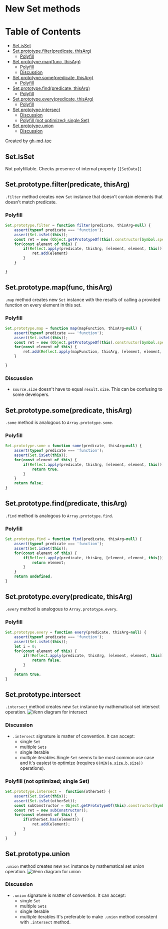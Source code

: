 # New Set methods

Table of Contents
=================


* [Set.isSet](#setisset)
* [Set.prototype.filter(predicate, thisArg)](#setprototypefilterpredicate-thisarg)
  * [Polyfill](#polyfill)
* [Set.prototype.map(func, thisArg)](#setprototypemapfunc-thisarg)
  * [Polyfill](#polyfill-1)
  * [Discussion](#discussion)
* [Set.prototype.some(predicate, thisArg)](#setprototypesomepredicate-thisarg)
  * [Polyfill](#polyfill-2)
* [Set.prototype.find(predicate, thisArg)](#setprototypefindpredicate-thisarg)
  * [Polyfill](#polyfill-3)
* [Set.prototype.every(predicate, thisArg)](#setprototypeeverypredicate-thisarg)
  * [Polyfill](#polyfill-4)
* [Set.prototype.intersect](#setprototypeintersect)
  * [Discussion](#discussion-1)
  * [Polyfill (not optimized; single Set)](#polyfill-not-optimized-single-set)
* [Set.prototype.union](#setprototypeunion)
  * [Discussion](#discussion-2)

Created by [gh-md-toc](https://github.com/ekalinin/github-markdown-toc)



## Set.isSet

Not polyfillable. Checks presence of internal property ``[[SetData]]``


## Set.prototype.filter(predicate, thisArg)
`.filter` method creates new `Set` instance that doesn't contain elements that doesn't match predicate.

### Polyfill

```javascript
Set.prototype.filter = function filter(predicate, thisArg=null) {
    assert(typeof predicate === 'function');
    assert(Set.isSet(this));
    const ret = new (Object.getPrototypeOf(this).constructor[Symbol.species]);
    for(const element of this) {
        if(Reflect.apply(predicate, thisArg, [element, element, this])) {
            ret.add(element)
        }
    }

}
```

## Set.prototype.map(func, thisArg)
`.map` method creates new `Set` instance with the results of calling a provided function on every element in this set.

### Polyfill

```javascript
Set.prototype.map = function map(mapFunction, thisArg=null) {
    assert(typeof predicate === 'function');
    assert(Set.isSet(this));
    const ret = new (Object.getPrototypeOf(this).constructor[Symbol.species]);
    for(const element of this) {
        ret.add(Reflect.apply(mapFunction, thisArg, [element, element, this]))
    }

}
```

### Discussion
* `source.size` doesn't have to equal `result.size`. This can be confusing to some developers.


## Set.prototype.some(predicate, thisArg)
`.some` method is analogous to `Array.prototype.some`.

### Polyfill
```javascript
Set.prototype.some = function some(predicate, thisArg=null) {
    assert(typeof predicate === 'function');
    assert(Set.isSet(this));
    for(const element of this) {
        if(Reflect.apply(predicate, thisArg, [element, element, this])) {
            return true;
        }
    }
    return false;
}
```

## Set.prototype.find(predicate, thisArg)
`.find` method is analogous to `Array.prototype.find`.

### Polyfill
```javascript
Set.prototype.find = function find(predicate, thisArg=null) {
    assert(typeof predicate === 'function');
    assert(Set.isSet(this));
    for(const element of this) {
        if(Reflect.apply(predicate, thisArg, [element, element, this])) {
            return element;
        }
    }
    return undefined;
}
```

## Set.prototype.every(predicate, thisArg)
`.every` method is analogous to `Array.prototype.every`.

### Polyfill
```javascript
Set.prototype.every = function every(predicate, thisArg=null) {
    assert(typeof predicate === 'function');
    assert(Set.isSet(this));
    let i = 0;
    for(const element of this) {
        if(!Reflect.apply(predicate, thisArg, [element, element, this])) {
            return false;
        }
    }
    return true;
}
```

## Set.prototype.intersect
`.intersect` method creates new `Set` instance by mathematical set intersect operation.
![Venn diagram for intersect](https://upload.wikimedia.org/wikipedia/commons/thumb/9/99/Venn0001.svg/384px-Venn0001.svg.png)
### Discussion
* `.intersect` signature is matter of convention. It can accept:
  * single `Set`
  * multiple `Sets`
  * single iterable
  * multiple iterables
Single `Set` seems to be most common use case and it's easiest to optimize (requires `O(MIN(a.size,b.size))` operations).


### Polyfill (not optimized; single Set)

```javascript
Set.prototype.intersect =  function(otherSet) {
    assert(Set.isSet(this));
    assert(Set.isSet(otherSet));
    const subConstructor = Object.getPrototypeOf(this).constructor[Symbol.species]; // readability
    const ret = new subConstructor();
    for(const element of this) {
        if(otherSet.has(element)) {
            ret.add(element);
        }
    }
}
```

## Set.prototype.union
`.union` method creates new `Set` instance by mathematical set union operation.
![Venn diagram for union](https://upload.wikimedia.org/wikipedia/commons/thumb/3/30/Venn0111.svg/384px-Venn0111.svg.png)
### Discussion
* `.union` signature is matter of convention. It can accept:
  * single `Set`
  * multiple `Sets`
  * single iterable
  * multiple iterables
It's preferable to make `.union` method consistent with `.intersect` method.

